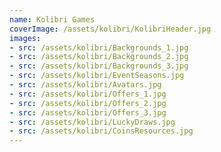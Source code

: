 ```yaml
---
name: Kolibri Games
coverImage: /assets/kolibri/KolibriHeader.jpg
images:
- src: /assets/kolibri/Backgrounds_1.jpg
- src: /assets/kolibri/Backgrounds_2.jpg
- src: /assets/kolibri/Backgrounds_3.jpg
- src: /assets/kolibri/EventSeasons.jpg
- src: /assets/kolibri/Avatars.jpg
- src: /assets/kolibri/Offers_1.jpg
- src: /assets/kolibri/Offers_2.jpg
- src: /assets/kolibri/Offers_3.jpg
- src: /assets/kolibri/LuckyDraws.jpg
- src: /assets/kolibri/CoinsResources.jpg
---
```

